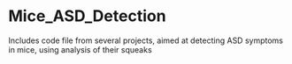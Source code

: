 # Mice_ASD_Detection

Includes code file from several projects, aimed at detecting ASD symptoms in mice, using analysis of their squeaks
